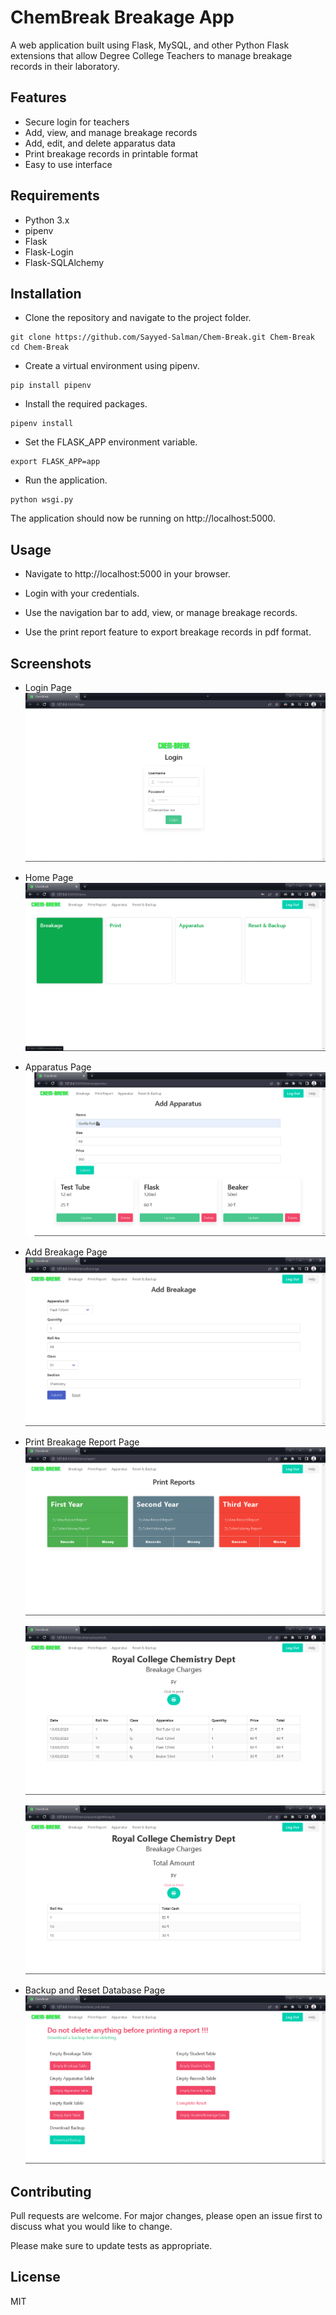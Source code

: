 # ChemBreak Breakage App

A web application built using Flask, MySQL, and other Python Flask extensions that allow Degree College Teachers to manage breakage records in their laboratory.

## Features

- Secure login for teachers
- Add, view, and manage breakage records
- Add, edit, and delete apparatus data
- Print breakage records in printable format
- Easy to use interface

## Requirements

- Python 3.x
- pipenv
- Flask
- Flask-Login
- Flask-SQLAlchemy

## Installation

- Clone the repository and navigate to the project folder.

```
git clone https://github.com/Sayyed-Salman/Chem-Break.git Chem-Break
cd Chem-Break
```

- Create a virtual environment using pipenv.

```
pip install pipenv
```

- Install the required packages.

```
pipenv install
```

- Set the FLASK_APP environment variable.

```
export FLASK_APP=app
```

- Run the application.

```
python wsgi.py
```

The application should now be running on http://localhost:5000.

## Usage

- Navigate to http://localhost:5000 in your browser.

- Login with your credentials.

- Use the navigation bar to add, view, or manage breakage records.

- Use the print report feature to export breakage records in pdf format.

## Screenshots

- Login Page
  ![Login Page](./screenshots/login.png)

- Home Page
  ![Home Page](./screenshots/homescreen.png)

- Apparatus Page
  ![Apparatus Page](./screenshots/apparatus.png)

- Add Breakage Page
  ![Add Breakage Page](./screenshots/breakage.png)

- Print Breakage Report Page
  ![Print Breakage Report Page](./screenshots/print-report1..png)

  ![Print Breakage Report Page](./screenshots/print-report2.png)

  ![Print Breakage Report Page](./screenshots/print-report3.png)

- Backup and Reset Database Page
  ![Backup and Reset Database Page](./screenshots/backup-and-reset.png)

## Contributing

Pull requests are welcome. For major changes, please open an issue first to discuss what you would like to change.

Please make sure to update tests as appropriate.

## License

MIT
